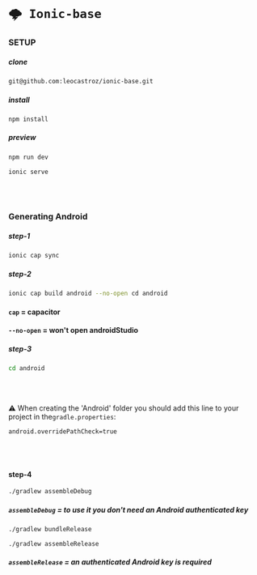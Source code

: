 # `🌩 Ionic-base` 

### SETUP
##### clone
```sh
git@github.com:leocastroz/ionic-base.git
```

##### install
```sh
npm install
```

##### preview
```sh
npm run dev
```
```sh
ionic serve
```
<br>
<br>

### Generating Android
##### step-1
```sh
ionic cap sync
```

##### step-2
```sh
ionic cap build android --no-open cd android
```

#### `cap` = capacitor
#### `--no-open` = won't open androidStudio

##### step-3
```sh
cd android
```

<br>
<br>

⚠️ When creating the 'Android' folder you should add this line to your project in the`gradle.properties`:
```sh
android.overridePathCheck=true
```

<br>
<br>

#### step-4
```sh
./gradlew assembleDebug
```

##### `assembleDebug` = to use it you don't need an Android authenticated key

```sh
./gradlew bundleRelease
```
```sh
./gradlew assembleRelease
```

##### `assembleRelease` = an authenticated Android key is required
